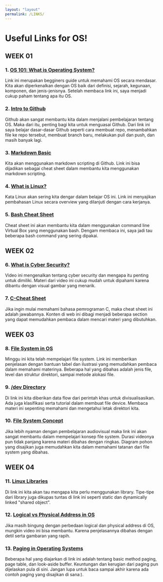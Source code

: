 ```yaml
---
layout: "layout"
permalink: /LINKS/
---
```


# Useful Links for OS!
## WEEK 01<br>
### 1. [OS 101: What is Operating System?](https://www.mygreatlearning.com/blog/what-is-operating-system/)<br>
Link ini merupakan begginers guide untuk memahami OS secara mendasar. Kita akan diperkenalkan dengan OS baik dari definisi, sejarah, kegunaan, komponen, dan jenis-jenisnya. Setelah membaca link ini, saya menjadi cukup paham tentang apa itu OS.
### 2. [Intro to Github](https://product.hubspot.com/blog/git-and-github-tutorial-for-beginners)<br>
Github akan sangat membantu kita dalam menjalani pembelajaran tentang OS. Maka dari itu, penting bagi kita untuk menguasai Github. Dari link ini saya belajar dasar-dasar Github seperti cara membuat repo, menambahkan file ke repo tersebut, membuat branch baru, melakukan pull dan push, dan masih banyak lagi.
### 3. [Markdown Basic](https://www.markdownguide.org/basic-syntax/)<br>
Kita akan menggunakan markdown scripting di Github. Link ini bisa dijadikan sebagai cheat sheet dalam membantu kita menggunakan markdown scripting.
### 4. [What is Linux?](https://www.redhat.com/en/topics/linux/what-is-linux)<br>
Kata Linux akan sering kita dengar dalam belajar OS ini. Link ini menyajikan pembahasan Linux secara overview yang dilanjuti dengan cara kerjanya.
### 5. [Bash Cheat Sheet](https://www.educative.io/blog/bash-shell-command-cheat-sheet)<br>
Cheat sheet ini akan membantu kita dalam menggunakan command line Virtual Box yang menggunakan bash. Dengam membaca ini, saya jadi tau beberapa bash command yang sering dipakai.
## WEEK 02<br>
### 6. [What is Cyber Security?](https://www.youtube.com/watch?v=ooJSgsB5fIE)<br>
Video ini mengenalkan tentang cyber security dan mengapa itu penting untuk dimiliki. Materi dari video ini cukup mudah untuk dipahami karena dibantu dengan visual gambar yang menarik.
### 7. [C-Cheat Sheet](https://developerinsider.co/c-programming-language-cheat-sheet/)<br>
Jika ingin mulai memahami bahasa pemrograman C, maka cheat sheet ini adalah jawabannya. Konten di web ini dibagi menjadi beberapa section yang dapat memudahkan pembaca dalam mencari materi yang dibutuhkan.
## WEEK 03<br>
### 8. [File System in OS](https://www.geeksforgeeks.org/file-systems-in-operating-system/)<br>
Minggu ini kita telah mempelajari file system. Link ini memberikan penjelasan dengan bantuan tabel dan ilustrasi yang memudahkan pembaca dalam memahami materinya. Beberapa hal yang dibahas adalah jenis file, level dan struktur direktori, sampai metode alokasi file.
### 9. [/dev Directory](http://www.linux-databook.info/?page_id=5108)<br>
Di link ini kita diberikan data flow dari perintah khas untuk divisualisasikan. Ada juga klasifikasi serta tutorial dalam membuat file device. Membaca materi ini sepenting memahami dan mengetahui letak direktori kita.
### 10. [File System Concept](https://youtu.be/mzUyMy7Ihk0)<br>
Jika lebih nyaman dengan pembelajaran audiovisual maka link ini akan sangat membantu dalam mempelajari konsep file system. Durasi videonya pun tidak panjang karena materi dibahas dengan ringkas. Diagram pohon yang disajikan juga memudahkan kita dalam memahami tatanan dari file system yang dibahas.
## WEEK 04<br>
### 11. [Linux Libraries](http://www.yolinux.com/TUTORIALS/LibraryArchives-StaticAndDynamic.html)<br>
Di link ini kita akan tau mengapa kita perlu menggunakan library. Tipe-tipe dari library juga dikupas tuntas di link ini seperti static dan dynamically linked "shared object". 
### 12. [Logical vs Physical Address in OS](https://www.youtube.com/watch?v=8FSZfCbM_hA)<br>
Jika masih bingung dengan perbedaan logical dan physical address di OS, mungkin video ini bisa membantu. Karena penjelasannya dibahas dengan detil serta gambaran yang rapih.
### 13. [Paging in Operating Systems](https://www.studytonight.com/operating-system/paging-in-operating-systems)<br>
Beberapa hal yang diajarkan di link ini adalah tentang basic method paging, page table, dan look-aside buffer. Keuntungan dan kerugian dari paging pun dijelaskan pula di sini. Jangan lupa untuk baca sampai akhir karena ada contoh paging yang disajikan di sana:).

